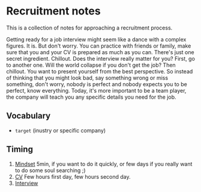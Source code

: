 # Recruitment notes

This is a collection of notes for approaching a recruitment process.

Getting ready for a job interview might seem like a dance with a complex figures. It is. But don't worry. You can practice with friends or family, make sure that you and your CV is prepared as much as you can. There's just one secret ingredient. Chillout. Does the interview really matter for you? First, go to another one. Will the world collapse if you don't get the job? Then chillout. You want to present yourself from the best perspective. So instead of thinking that you might look bad, say something wrong or miss something, don't worry, nobody is perfect and nobody expects you to be perfect, know everything. Today, it's more important to be a team player, the company will teach you any specific details you need for the job.

## Vocabulary
- `target` (inustry or specific company)

## Timing
1. [Mindset](mindset.md) 5min, if you want to do it quickly, or few days if you really want to do some soul searching ;)
2. [CV](cv.md) Few hours first day, few hours second day.
3. [Interview](interview.md)